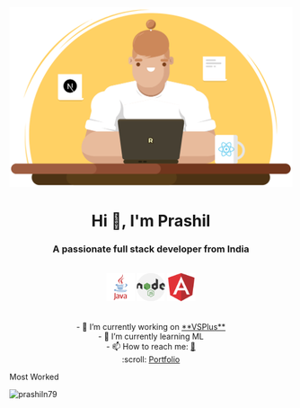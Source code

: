 <div align="center"><img  width="550" src="https://github.com/prashiln79/prashiln79/blob/main/graphic.svg"></div>
<h1 align="center">Hi 👋, I'm Prashil</h1>
<h3 align="center">A passionate full stack developer from India</h3>
<br>
<div align="center">
<img  width="50" src="https://github.com/prashiln79/prashiln79/blob/main/java.png">
<img  width="50" src="https://github.com/prashiln79/prashiln79/blob/main/node.png">
<img  width="50" src="https://github.com/prashiln79/prashiln79/blob/main/angular.png">
</div>
<br>
<br>
<div align="center">
- 🔭 I’m currently working on <a href="https://prashiln79.github.io/VSPLus/">**VSPlus**</a><br>
- 🌱 I’m currently learning ML<br>
- 📫 How to reach me: <a href="https://www.linkedin.com/in/prashiln79">🌈</a><br>
:scroll: <a href="https://prashiln79.github.io/my-portfolio/">Portfolio</a> 
</div>

Most Worked

<p align="left"> <img src="https://komarev.com/ghpvc/?username=prashiln79&label=Profile%20views&color=0e75b6&style=flat" alt="prashiln79" /> </p>
